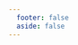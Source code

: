 ```yaml
---
  footer: false
  aside: false
---
```


<Friends />

<style>
  .gsc-comments, .doc-comments {
    display: none;
  }

  .VPDoc:not(.has-sidebar) .content {
    max-width: 100% !important;
  }
</style>
